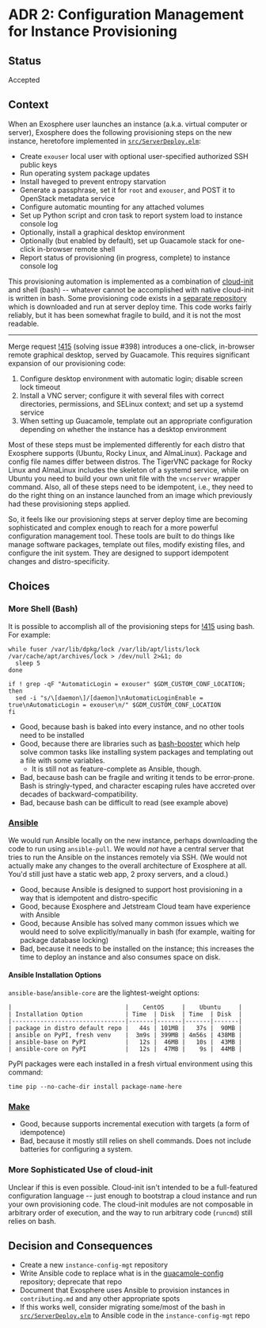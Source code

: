 # ADR 2: Configuration Management for Instance Provisioning

## Status

Accepted

## Context

When an Exosphere user launches an instance (a.k.a. virtual computer or server), Exosphere does the following provisioning steps on the new instance, heretofore implemented in [`src/ServerDeploy.elm`](https://gitlab.com/exosphere/exosphere/-/blob/c583d345ce2d9f65ec5fbf65e148ad93104197ed/src/ServerDeploy.elm):

- Create `exouser` local user with optional user-specified authorized SSH public keys
- Run operating system package updates
- Install haveged to prevent entropy starvation
- Generate a passphrase, set it for `root` and `exouser`, and POST it to OpenStack metadata service
- Configure automatic mounting for any attached volumes
- Set up Python script and cron task to report system load to instance console log
- Optionally, install a graphical desktop environment
- Optionally (but enabled by default), set up Guacamole stack for one-click in-browser remote shell
- Report status of provisioning (in progress, complete) to instance console log

This provisioning automation is implemented as a combination of [cloud-init](https://cloud-init.io) and shell (bash) -- whatever cannot be accomplished with native cloud-init is written in bash. Some provisioning code exists in a [separate repository](https://gitlab.com/exosphere/guacamole-config) which is downloaded and run at server deploy time. This code works fairly reliably, but it has been somewhat fragile to build, and it is not the most readable.

---

Merge request [!415](https://gitlab.com/exosphere/exosphere/-/merge_requests/415) (solving issue #398) introduces a one-click, in-browser remote graphical desktop, served by Guacamole. This requires significant expansion of our provisioning code:

1. Configure desktop environment with automatic login; disable screen lock timeout
2. Install a VNC server; configure it with several files with correct directories, permissions, and SELinux context; and set up a systemd service
3. When setting up Guacamole, template out an appropriate configuration depending on whether the instance has a desktop environment

Most of these steps must be implemented differently for each distro that Exosphere supports (Ubuntu, Rocky Linux, and AlmaLinux). Package and config file names differ between distros. The TigerVNC package for Rocky Linux and AlmaLinux includes the skeleton of a systemd service, while on Ubuntu you need to build your own unit file with the `vncserver` wrapper command. Also, all of these steps need to be idempotent, i.e., they need to do the right thing on an instance launched from an image which previously had these provisioning steps applied.

So, it feels like our provisioning steps at server deploy time are becoming sophisticated and complex enough to reach for a more powerful configuration management tool. These tools are built to do things like manage software packages, template out files, modify existing files, and configure the init system. They are designed to support idempotent changes and distro-specificity.

## Choices

### More Shell (Bash)

It is possible to accomplish all of the provisioning steps for [!415](https://gitlab.com/exosphere/exosphere/-/merge_requests/415) using bash. For example:

```
while fuser /var/lib/dpkg/lock /var/lib/apt/lists/lock /var/cache/apt/archives/lock > /dev/null 2>&1; do
  sleep 5
done
```

```
if ! grep -qF "AutomaticLogin = exouser" $GDM_CUSTOM_CONF_LOCATION; then
  sed -i "s/\[daemon\]/[daemon]\nAutomaticLoginEnable = true\nAutomaticLogin = exouser\n/" $GDM_CUSTOM_CONF_LOCATION
fi
```

- Good, because bash is baked into every instance, and no other tools need to be installed
- Good, because there are libraries such as [bash-booster](http://www.bashbooster.net/) which help solve common tasks like installing system packages and templating out a file with some variables. 
  - It is still not as feature-complete as Ansible, though.
- Bad, because bash can be fragile and writing it tends to be error-prone. Bash is stringly-typed, and character escaping rules have accreted over decades of backward-compatibility. 
- Bad, because bash can be difficult to read (see example above)

### [Ansible](https://docs.ansible.com/ansible/latest/index.html)

We would run Ansible locally on the new instance, perhaps downloading the code to run using `ansible-pull`. We would _not_ have a central server that tries to run the Ansible on the instances remotely via SSH. (We would not actually make any changes to the overall architecture of Exosphere at all. You'd still just have a static web app, 2 proxy servers, and a cloud.)

- Good, because Ansible is designed to support host provisioning in a way that is idempotent and distro-specific
- Good, because Exosphere and Jetstream Cloud team have experience with Ansible
- Good, because Ansible has solved many common issues which we would need to solve explicitly/manually in bash (for example, waiting for package database locking)
- Bad, because it needs to be installed on the instance; this increases the time to deploy an instance and also consumes space on disk.

#### Ansible Installation Options

`ansible-base`/`ansible-core` are the lightest-weight options:

```
|                                |    CentOS     |    Ubuntu     |
| Installation Option            | Time  | Disk  | Time  | Disk  |
|--------------------------------|-------|-------|-------|-------|
| package in distro default repo |   44s | 101MB |   37s |  90MB |
| ansible on PyPI, fresh venv    |  3m9s | 399MB | 4m56s | 438MB |
| ansible-base on PyPI           |   12s |  46MB |   10s |  43MB |
| ansible-core on PyPI           |   12s |  47MB |    9s |  44MB |
```

PyPI packages were each installed in a fresh virtual environment using this command:

```
time pip --no-cache-dir install package-name-here
```

### [Make](https://www.gnu.org/software/make/)

- Good, because supports incremental execution with targets (a form of idempotence)
- Bad, because it mostly still relies on shell commands. Does not include batteries for configuring a system.

### More Sophisticated Use of cloud-init

Unclear if this is even possible. Cloud-init isn't intended to be a full-featured configuration language -- just enough to bootstrap a cloud instance and run your own provisioning code. The cloud-init modules are not composable in arbitrary order of execution, and the way to run arbitrary code (`runcmd`) still relies on bash.


## Decision and Consequences

- Create a new `instance-config-mgt` repository
- Write Ansible code to replace what is in the [guacamole-config](https://gitlab.com/exosphere/guacamole-config) repository; deprecate that repo
- Document that Exosphere uses Ansible to provision instances in `contributing.md` and any other appropriate spots
- If this works well, consider migrating some/most of the bash in [`src/ServerDeploy.elm`](https://gitlab.com/exosphere/exosphere/-/blob/c583d345ce2d9f65ec5fbf65e148ad93104197ed/src/ServerDeploy.elm) to Ansible code in the `instance-config-mgt` repo